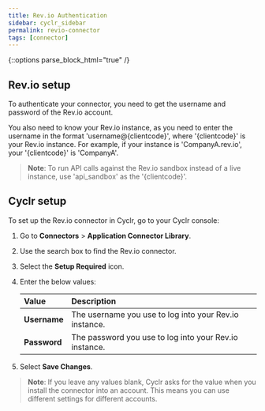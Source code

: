 ```yaml
---
title: Rev.io Authentication
sidebar: cyclr_sidebar
permalink: revio-connector
tags: [connector]
---
```

{::options parse_block_html="true" /}
<section class="card">

## Rev.io setup

To authenticate your connector, you need to get the username and password of the Rev.io account.

You also need to know your Rev.io instance, as you need to enter the username in the format 'username@{clientcode}', where '{clientcode}' is your Rev.io instance. For example, if your instance is 'CompanyA.rev.io', your '{clientcode}' is 'CompanyA'. 

> **Note**: To run API calls against the Rev.io sandbox instead of a live instance, use 'api_sandbox' as the '{clientcode}'.      


</section>
<section class="card">

## Cyclr setup

To set up the Rev.io connector in Cyclr, go to your Cyclr console:

1. Go to **Connectors** > **Application Connector Library**.

2. Use the search box to find the Rev.io connector.

3. Select the **Setup Required** icon.

4. Enter the below values:

   | **Value**          | **Description**                             |
   | :----------------- | :------------------------------------------ |
   | **Username**   | The username you use to log into your Rev.io instance.                        |
   | **Password**   | The password you use to log into your Rev.io instance.                        |

5. Select **Save Changes**.

> **Note**: If you leave any values blank, Cyclr asks for the value when you install the connector into an account. This means you can use different settings for different accounts.

</section>
